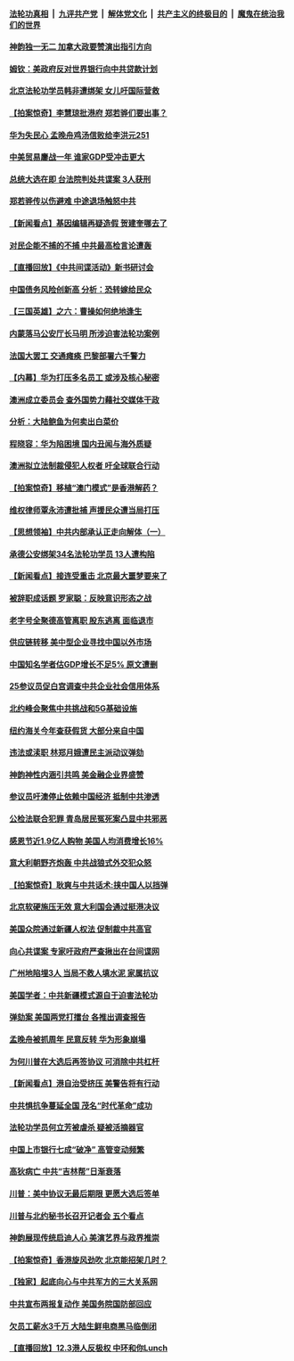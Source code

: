 ####  [法轮功真相](../../../../basic/blob/master/README.md?t=12061939) &nbsp;|&nbsp; [九评共产党](../../../../9ping.md/blob/master/README.md?t=12061939) &nbsp;|&nbsp; [解体党文化](../../../../jtdwh.md/blob/master/README.md?t=12061939)  &nbsp;|&nbsp; [共产主义的终极目的](../../../../gczydzjmd.md/blob/master/README.md?t=12061939) &nbsp;|&nbsp; [魔鬼在统治我们的世界](../../../../mgztzwmdsj.md/blob/master/README.md?t=12061939) 

#### [神韵独一无二 加拿大政要赞演出指引方向](../pages/nf4514/n11697599.md?t=12061939) 

#### [姆钦：美政府反对世界银行向中共贷款计划](../pages/nf4514/n11703992.md?t=12061939) 

#### [北京法轮功学员韩非遭绑架 女儿吁国际营救](../pages/nf4514/n11704241.md?t=12061939) 

#### [【拍案惊奇】李慧琼批港府 郑若骅们要出事？](../pages/nf4514/n11704138.md?t=12061939) 

#### [华为失民心 孟晚舟鸡汤信败给李洪元251](../pages/nf4514/n11703901.md?t=12061939) 

#### [中美贸易鏖战一年 谁家GDP受冲击更大](../pages/nf4514/n11701247.md?t=12061939) 

#### [总统大选在即 台法院判处共谍案 3人获刑](../pages/nf4514/n11703917.md?t=12061939) 

#### [郑若骅传以伤避难 中途退场触怒中共](../pages/nf4514/n11703912.md?t=12061939) 

#### [【新闻看点】基因编辑再疑造假 贺建奎哪去了](../pages/nf4514/n11703488.md?t=12061939) 

#### [对民企能不捕的不捕 中共最高检言论遭轰](../pages/nf4514/n11703689.md?t=12061939) 

#### [【直播回放】《中共间谍活动》新书研讨会](../pages/nf4514/n11701435.md?t=12061939) 

#### [中国债务风险创新高 分析：恐转嫁给民众](../pages/nf4514/n11703472.md?t=12061939) 

#### [【三国英雄】之六：曹操如何绝地逢生](../pages/nf4514/n11703454.md?t=12061939) 

#### [内蒙落马公安厅长马明 所涉迫害法轮功案例](../pages/nf4514/n11702792.md?t=12061939) 

#### [法国大罢工 交通瘫痪 巴黎部署六千警力](../pages/nf4514/n11702578.md?t=12061939) 

#### [【内幕】华为打压多名员工 或涉及核心秘密](../pages/nf4514/n11701957.md?t=12061939) 

#### [澳洲成立委员会 查外国势力藉社交媒体干政](../pages/nf4514/n11702722.md?t=12061939) 

#### [分析：大陆鲍鱼为何卖出白菜价](../pages/nf4514/n11702339.md?t=12061939) 

#### [程晓容：华为陷困境 国内丑闻与海外质疑](../pages/nf4514/n11702387.md?t=12061939) 

#### [澳洲拟立法制裁侵犯人权者 吁全球联合行动](../pages/nf4514/n11702263.md?t=12061939) 

#### [【拍案惊奇】移植“澳门模式”是香港解药？](../pages/nf4514/n11701500.md?t=12061939) 

#### [维权律师覃永沛遭批捕 声援民众遭当局打压](../pages/nf4514/n11700548.md?t=12061939) 

#### [【思想领袖】中共内部承认正走向解体（一）](../pages/nf4514/n11701493.md?t=12061939) 

#### [承德公安绑架34名法轮功学员 13人遭构陷](../pages/nf4514/n11700732.md?t=12061939) 

#### [【新闻看点】接连受重击 北京最大噩梦要来了](../pages/nf4514/n11700803.md?t=12061939) 

#### [被辞职成话题 罗家聪：反映意识形态之战](../pages/nf4514/n11701169.md?t=12061939) 

#### [老字号全聚德高管离职 股东逃离 面临退市](../pages/nf4514/n11701075.md?t=12061939) 

#### [供应链转移 美中型企业寻找中国以外市场](../pages/nf4514/n11701063.md?t=12061939) 

#### [中国知名学者估GDP增长不足5% 原文遭删](../pages/nf4514/n11700818.md?t=12061939) 

#### [25参议员促白宫调查中共企业社会信用体系](../pages/nf4514/n11700722.md?t=12061939) 

#### [北约峰会聚焦中共挑战和5G基础设施](../pages/nf4514/n11700587.md?t=12061939) 

#### [纽约海关今年查获假货 大部分来自中国](../pages/nf4514/n11699495.md?t=12061939) 

#### [违法或渎职 林郑月娥遭民主派动议弹劾](../pages/nf4514/n11700030.md?t=12061939) 

#### [神韵神性内涵引共鸣 美金融企业界盛赞](../pages/nf4514/n11696442.md?t=12061939) 

#### [参议员吁澳停止依赖中国经济 抵制中共渗透](../pages/nf4514/n11699675.md?t=12061939) 

#### [公检法联合犯罪 青岛居民冤死案凸显中共邪恶](../pages/nf4514/n11699850.md?t=12061939) 

#### [感恩节近1.9亿人购物 美国人均消费增长16%](../pages/nf4514/n11699520.md?t=12061939) 

#### [意大利朝野齐炮轰 中共战狼式外交犯众怒](../pages/nf4514/n11697900.md?t=12061939) 

#### [【拍案惊奇】耿爽与中共话术:挟中国人以挡弹](../pages/nf4514/n11698885.md?t=12061939) 

#### [北京软硬施压无效 意大利国会通过挺港决议](../pages/nf4514/n11699168.md?t=12061939) 

#### [美国众院通过新疆人权法 促制裁中共高官](../pages/nf4514/n11698563.md?t=12061939) 

#### [向心共谍案 专家吁政府严查揪出在台间谍网](../pages/nf4514/n11697470.md?t=12061939) 

#### [广州地陷埋3人 当局不救人填水泥 家属抗议](../pages/nf4514/n11698502.md?t=12061939) 

#### [美国学者：中共新疆模式源自于迫害法轮功](../pages/nf4514/n11698355.md?t=12061939) 

#### [弹劾案 美国两党打擂台 各推出调查报告](../pages/nf4514/n11698310.md?t=12061939) 

#### [孟晚舟被抓周年 民意反转 华为形象崩塌](../pages/nf4514/n11698418.md?t=12061939) 

#### [为何川普在大选后再签协议 可消除中共杠杆](../pages/nf4514/n11698473.md?t=12061939) 

#### [【新闻看点】港自治受挤压 美警告将有行动](../pages/nf4514/n11698114.md?t=12061939) 

#### [中共惧抗争蔓延全国 茂名“时代革命”成功](../pages/nf4514/n11698433.md?t=12061939) 

#### [法轮功学员何立芳被虐杀 疑被活摘器官](../pages/nf4514/n11697477.md?t=12061939) 

#### [中国上市银行七成“破净” 高管变动频繁](../pages/nf4514/n11698210.md?t=12061939) 

#### [高狄病亡 中共“吉林帮”日渐衰落](../pages/nf4514/n11696111.md?t=12061939) 

#### [川普：美中协议无最后期限 更愿大选后签单](../pages/nf4514/n11697712.md?t=12061939) 

#### [川普与北约秘书长召开记者会 五个看点](../pages/nf4514/n11697648.md?t=12061939) 

#### [神韵展现传统启迪人心 美演艺界与政界推崇](../pages/nf4514/n11694088.md?t=12061939) 

#### [【拍案惊奇】香港旋风劲吹 北京能招架几时？](../pages/nf4514/n11696775.md?t=12061939) 

#### [【独家】起底向心与中共军方的三大关系网](../pages/nf4514/n11695734.md?t=12061939) 

#### [中共宣布两报复动作 美国务院国防部回应](../pages/nf4514/n11696617.md?t=12061939) 

#### [欠员工薪水3千万 大陆生鲜电商黑马临倒闭](../pages/nf4514/n11696103.md?t=12061939) 

#### [【直播回放】12.3港人反极权 中环和你Lunch](../pages/nf4514/n11696463.md?t=12061939) 

